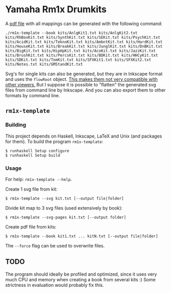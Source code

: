 # Yamaha Rm1x Drumkits

A [pdf file](https://raw.githubusercontent.com/karamellpelle/rm1x-template/master/YamahaRm1x.pdf) with all mappings can be generated with the following command:

    ./rm1x-template --book kits/AnlgKit1.txt kits/AnlgKit2.txt kits/RhBoxKit.txt kits/SynthKit.txt kits/SEKit.txt kits/PsychKit.txt kits/AcidKit.txt kits/TeknoKit.txt kits/AmbntKit.txt kits/HardKit.txt kits/HouseKit.txt kits/BreakKit.txt kits/JunglKit.txt kits/DnBKit.txt kits/BigKit.txt kits/HipHpKit.txt kits/AcoKit.txt kits/JazzKit.txt kits/BrushKit.txt kits/PercsKit.txt kits/BDKit.txt kits/HHCyKit.txt kits/SDKit.txt kits/TomKit.txt kits/SFXKit1.txt kits/SFXKit2.txt kits/Notes.txt kits/GMStandKit.txt

Svg's for single kits can also be generated, but they are in Inkscape format and uses the `flowRoot` object. [This makes them not very compatible with other viewers.](http://stackoverflow.com/a/19391378/753850)
But I suppose it is possible to "flatten" the generated svg files from command line by Inkscape. And you can also export them to other formats by command line.

## `rm1x-template`

### Building

This project depends on Haskell, Inkscape, LaTeX and Unix (and packages for them). 
To build the program `rm1x-template`:

    $ runhaskell Setup configure
    $ runhaskell Setup build

### Usage

For help: `rm1x-template --help`.

Create 1 svg file from kit:

    $ rm1x-template --svg kit.txt [--output file|folder]

Divide kit map to 3 svg files (used extensively by book):

    $ rm1x-template --svg-pages kit.txt [--output folder]

Create pdf file from kits:

    $ rm1x-template --book kit1.txt ... kitN.txt [--output file|folder]

The `--force` flag can be used to overwrite files.


## TODO

The program should ideally be profiled and optimized, since it uses very much CPU and memory when creating a book
from several kits :) Some strictness in evaluation would probably fix this.

